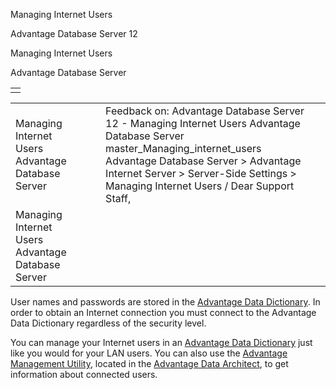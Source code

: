Managing Internet Users




Advantage Database Server 12  

Managing Internet Users

Advantage Database Server

|  |
| --- |
|  |

|  |  |  |  |  |
| --- | --- | --- | --- | --- |
| Managing Internet Users  Advantage Database Server |  |  | Feedback on: Advantage Database Server 12 - Managing Internet Users Advantage Database Server master\_Managing\_internet\_users Advantage Database Server > Advantage Internet Server > Server-Side Settings > Managing Internet Users / Dear Support Staff, |  |
| Managing Internet Users  Advantage Database Server |  |  |  |  |

User names and passwords are stored in the [Advantage Data Dictionary](master_advantage_data_dictionary.htm). In order to obtain an Internet connection you must connect to the Advantage Data Dictionary regardless of the security level.

You can manage your Internet users in an [Advantage Data Dictionary](master_advantage_data_dictionary.htm) just like you would for your LAN users. You can also use the [Advantage Management Utility](master_advantage_management_utility.htm), located in the [Advantage Data Architect](master_advantage_data_architect.htm), to get information about connected users.